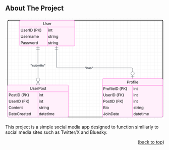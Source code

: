 ## About The Project

![Entity Relationship Diagram](erd.png)

This project is a simple social media app designed to function similiarly to social media sites such as Twitter/X and Bluesky.

<p align="right">(<a href="#readme-top">back to top</a>)</p>